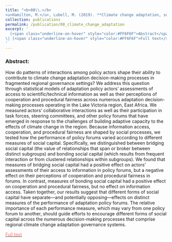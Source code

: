 ```yaml
---
title: "<b>08\\.</b> 
<u>Hamilton, M.</u>, Lubell, M. (2019). **Climate change adaptation, social capital, and the performance of polycentric governance institutions.** Climatic Change."
collection: publications
permalink: /publication/08_climate_change_adaptation
excerpt: '
  [<span class="underline-on-hover" style="color:#FF6F6F">Abstract</span>](../publication/08_climate_change_adaptation)
\| [<span class="underline-on-hover" style="color:#FF6F6F">Full text</span>](https://link.springer.com/article/10.1007/s10584-019-02380-2)
'
---
```


### Abstract:
How do patterns of interactions among policy actors shape their ability to contribute to climate change adaptation decision-making processes in fragmented regional governance settings? We address this question through statistical models of adaptation policy actors’ assessments of access to scientific/technical information as well as their perceptions of cooperation and procedural fairness across numerous adaptation decision-making processes operating in the Lake Victoria region, East Africa. We measured actors’ collaborative interactions as well as their participation in task forces, steering committees, and other policy forums that have emerged in response to the challenges of building adaptive capacity to the effects of climate change in the region. Because information access, cooperation, and procedural fairness are shaped by social processes, we tested how the performance of policy forums varied according to different measures of social capital. Specifically, we distinguished between bridging social capital (the value of relationships that span or broker between distinct subgroups) and bonding social capital (which results from frequent interaction or from clustered relationships within subgroups). We found that measures of bridging social capital had a positive effect on actors’ assessments of their access to information in policy forums, but a negative effect on their perceptions of cooperation and procedural fairness in forums. In contrast, measures of bonding social capital had a positive effect on cooperation and procedural fairness, but no effect on information access. Taken together, our results suggest that different forms of social capital have separate—and potentially opposing—effects on distinct measures of the performance of adaptation policy forums. The relative importance of each performance measure, which may vary from one policy forum to another, should guide efforts to encourage different forms of social capital across the numerous decision-making processes that comprise regional climate change adaptation governance systems.

[<span class="underline-on-hover" style="color:#FF6F6F">Full text</span>](https://link.springer.com/article/10.1007/s10584-019-02380-2)

